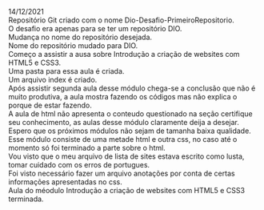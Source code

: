 14/12/2021 \
Repositório Git criado com o nome Dio-Desafio-PrimeiroRepositorio. \
O desafio era apenas para se ter um repositório DIO. \
Mudança no nome do repositório desejada. \
Nome do repositório mudado para DIO. \
Começo a assistir a ausa sobre Introdução a criação de websites com HTML5 e CSS3. \
Uma pasta para essa aula é criada. \
Um arquivo index é criado. \
Após assistir segunda aula desse módulo chega-se a conclusão que não é muito produtiva, a aula mostra fazendo os códigos mas não explica o porque de estar fazendo. \
A aula de html não apresenta o conteudo questionado na seção certifique seu conhecimento, as aulas desse módulo claramente deija a desejar. Espero que os próximos módulos não sejam de tamanha baixa qualidade. \
Esse módulo consiste de uma metade html e outra css, no caso até o momento só foi terminado a parte sobre o html. \
Vou visto que o meu arquivo de lista de sites estava escrito como lusta, tomar cuidado com os erros de portugues. \
Foi visto necessário fazer um arquivo anotações por conta de certas informações apresentadas no css. \
Aula do méodulo Introdução a criação de websites com HTML5 e CSS3 terminada.